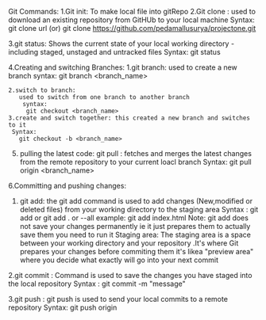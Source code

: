Git Commands:
1.Git init:
 To make local file into gitRepo
2.Git clone : used to download an existing repository from GitHUb to your local machine
Syntax:  git clone url
(or)
git clone https://github.com/pedamallusurya/projectone.git

3.git status:
Shows the current state of your local working directory -including staged, unstaged and untracked files
Syntax:
git status

4.Creating and switching Branches:
    1.git branch:
      used to create a new branch
       syntax:
        git branch <branch_name>
      
    2.switch to branch:
       used to switch from one branch to another branch
        syntax:
         git checkout <branch_name>
    3.create and switch together: this created a new branch and switches to it 
     Syntax:
       git checkout -b <branch_name>


5. pulling the latest code:
    git pull : fetches and merges the latest changes from the remote repository to your current loacl branch
     Syntax:
       git pull origin <branch_name>

6.Committing and pushing changes:
   1. git add: the git add command is used to add changes (New,modified or deleted files) from your working directory to     the staging area
   Syntax : git add<file-name> or git add . or --all
   example: git add index.html
   Note: git add does not save your changes permanently ie it just prepares them to actually save them  you need to run it
 Staging area: The staging area is a space between your working directory and your repository .It's where Git prepares your changes before commiting them it's likea "preview area"  where you decide what exactly will go into your next commit

2.git commit :  Command is used to save the changes you have staged into the local repository
   Syntax : git commit -m "message"
   
3.git push : git push is used to send your local commits to a remote repository 
Syntax: git push origin <branch-name>

